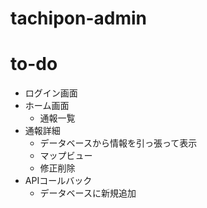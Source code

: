 # tachipon-admin

# to-do

- ログイン画面
- ホーム画面
	- 通報一覧
- 通報詳細
	- データベースから情報を引っ張って表示
	- マップビュー
	- 修正削除
- APIコールバック
	- データベースに新規追加
